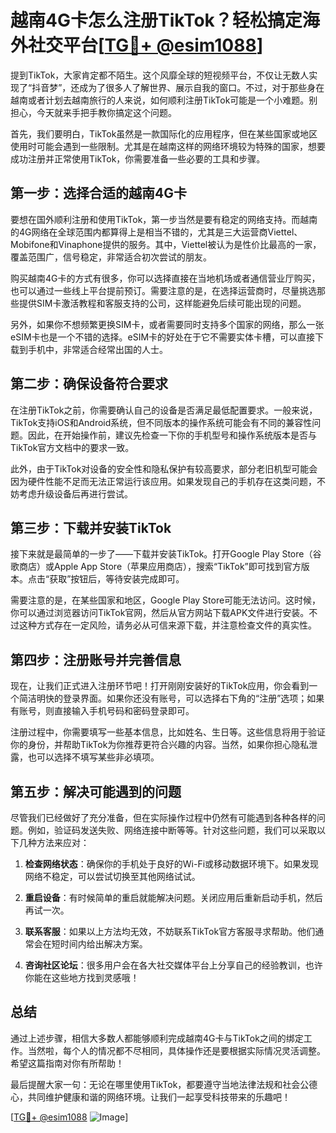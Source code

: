 # 越南4G卡怎么注册TikTok？轻松搞定海外社交平台[[TG💪+ @esim1088](https://t.me/s/esim1088)]

提到TikTok，大家肯定都不陌生。这个风靡全球的短视频平台，不仅让无数人实现了“抖音梦”，还成为了很多人了解世界、展示自我的窗口。不过，对于那些身在越南或者计划去越南旅行的人来说，如何顺利注册TikTok可能是一个小难题。别担心，今天就来手把手教你搞定这个问题。

首先，我们要明白，TikTok虽然是一款国际化的应用程序，但在某些国家或地区使用时可能会遇到一些限制。尤其是在越南这样的网络环境较为特殊的国家，想要成功注册并正常使用TikTok，你需要准备一些必要的工具和步骤。

## 第一步：选择合适的越南4G卡

要想在国外顺利注册和使用TikTok，第一步当然是要有稳定的网络支持。而越南的4G网络在全球范围内都算得上是相当不错的，尤其是三大运营商Viettel、Mobifone和Vinaphone提供的服务。其中，Viettel被认为是性价比最高的一家，覆盖范围广，信号稳定，非常适合初次尝试的朋友。

购买越南4G卡的方式有很多，你可以选择直接在当地机场或者通信营业厅购买，也可以通过一些线上平台提前预订。需要注意的是，在选择运营商时，尽量挑选那些提供SIM卡激活教程和客服支持的公司，这样能避免后续可能出现的问题。

另外，如果你不想频繁更换SIM卡，或者需要同时支持多个国家的网络，那么一张eSIM卡也是一个不错的选择。eSIM卡的好处在于它不需要实体卡槽，可以直接下载到手机中，非常适合经常出国的人士。

## 第二步：确保设备符合要求

在注册TikTok之前，你需要确认自己的设备是否满足最低配置要求。一般来说，TikTok支持iOS和Android系统，但不同版本的操作系统可能会有不同的兼容性问题。因此，在开始操作前，建议先检查一下你的手机型号和操作系统版本是否与TikTok官方文档中的要求一致。

此外，由于TikTok对设备的安全性和隐私保护有较高要求，部分老旧机型可能会因为硬件性能不足而无法正常运行该应用。如果发现自己的手机存在这类问题，不妨考虑升级设备后再进行尝试。

## 第三步：下载并安装TikTok

接下来就是最简单的一步了——下载并安装TikTok。打开Google Play Store（谷歌商店）或Apple App Store（苹果应用商店），搜索“TikTok”即可找到官方版本。点击“获取”按钮后，等待安装完成即可。

需要注意的是，在某些国家和地区，Google Play Store可能无法访问。这时候，你可以通过浏览器访问TikTok官网，然后从官方网站下载APK文件进行安装。不过这种方式存在一定风险，请务必从可信来源下载，并注意检查文件的真实性。

## 第四步：注册账号并完善信息

现在，让我们正式进入注册环节吧！打开刚刚安装好的TikTok应用，你会看到一个简洁明快的登录界面。如果你还没有账号，可以选择右下角的“注册”选项；如果有账号，则直接输入手机号码和密码登录即可。

注册过程中，你需要填写一些基本信息，比如姓名、生日等。这些信息将用于验证你的身份，并帮助TikTok为你推荐更符合兴趣的内容。当然，如果你担心隐私泄露，也可以选择不填写某些非必填项。

## 第五步：解决可能遇到的问题

尽管我们已经做好了充分准备，但在实际操作过程中仍然有可能遇到各种各样的问题。例如，验证码发送失败、网络连接中断等等。针对这些问题，我们可以采取以下几种方法来应对：

1. **检查网络状态**：确保你的手机处于良好的Wi-Fi或移动数据环境下。如果发现网络不稳定，可以尝试切换至其他网络试试。
   
2. **重启设备**：有时候简单的重启就能解决问题。关闭应用后重新启动手机，然后再试一次。

3. **联系客服**：如果以上方法均无效，不妨联系TikTok官方客服寻求帮助。他们通常会在短时间内给出解决方案。

4. **咨询社区论坛**：很多用户会在各大社交媒体平台上分享自己的经验教训，也许你能在这些地方找到灵感哦！

## 总结

通过上述步骤，相信大多数人都能够顺利完成越南4G卡与TikTok之间的绑定工作。当然啦，每个人的情况都不尽相同，具体操作还是要根据实际情况灵活调整。希望这篇指南对你有所帮助！

最后提醒大家一句：无论在哪里使用TikTok，都要遵守当地法律法规和社会公德心，共同维护健康和谐的网络环境。让我们一起享受科技带来的乐趣吧！

[[TG💪+ @esim1088](https://t.me/s/esim1088) ![Image](https://i.postimg.cc/4NQfJmqS/Snipaste-2025-05-13-00-14-12.png)]